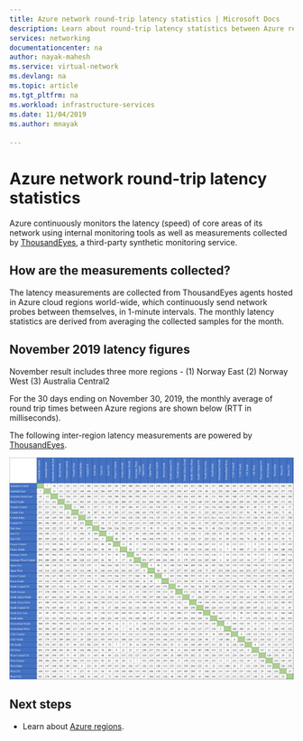 ```yaml
---
title: Azure network round-trip latency statistics | Microsoft Docs
description: Learn about round-trip latency statistics between Azure regions.
services: networking
documentationcenter: na
author: nayak-mahesh
ms.service: virtual-network
ms.devlang: na
ms.topic: article
ms.tgt_pltfrm: na
ms.workload: infrastructure-services
ms.date: 11/04/2019
ms.author: mnayak

---
```



# Azure network round-trip latency statistics

Azure continuously monitors the latency (speed) of core areas of its network using internal monitoring tools as well as measurements collected by [ThousandEyes](https://thousandeyes.com), a third-party synthetic monitoring service.

## How are the measurements collected?

The latency measurements are collected from ThousandEyes agents hosted in Azure cloud regions world-wide, which continuously send network probes between themselves, in 1-minute intervals. The monthly latency statistics are derived from averaging the collected samples for the month.

## November 2019 latency figures
November result includes three more regions - (1) Norway East (2) Norway West (3) Australia Central2

For the 30 days ending on November 30, 2019, the monthly average of round trip times between Azure regions are shown below (RTT in milliseconds).

The following inter-region latency measurements are powered by [ThousandEyes](https://thousandeyes.com).

![Azure inter-region latency statistics](media/azure-network-latency/azure-inter-region-latency.png)


## Next steps
- Learn about [Azure regions](https://azure.microsoft.com/global-infrastructure/regions/).
